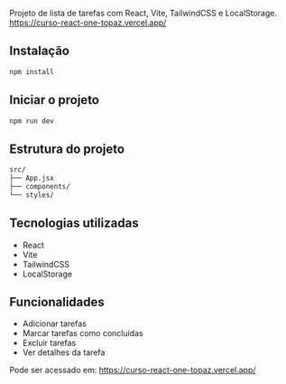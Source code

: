Projeto de lista de tarefas com React, Vite, TailwindCSS e LocalStorage.
https://curso-react-one-topaz.vercel.app/

## Instalação

```bash
npm install
```

## Iniciar o projeto

```bash
npm run dev
```

## Estrutura do projeto

```bash
src/
├── App.jsx
├── components/
└── styles/
```

## Tecnologias utilizadas

- React
- Vite
- TailwindCSS
- LocalStorage

## Funcionalidades

- Adicionar tarefas
- Marcar tarefas como concluídas
- Excluir tarefas
- Ver detalhes da tarefa

Pode ser acessado em: https://curso-react-one-topaz.vercel.app/
